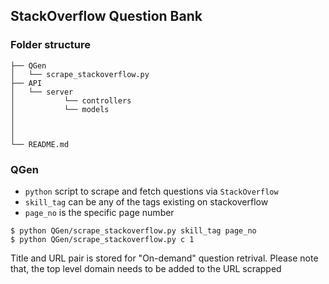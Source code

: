 ## StackOverflow Question Bank

### Folder structure

```
├── QGen
│   └── scrape_stackoverflow.py
├── API
│   └── server
│			└── controllers
│			└── models
│
│
│
└── README.md 
```

### QGen

* ```python``` script to scrape and fetch questions via ```StackOverflow``` 
* ```skill_tag``` can be any of the tags existing on stackoverflow
* ```page_no``` is the specific page number 

```
$ python QGen/scrape_stackoverflow.py skill_tag page_no
$ python QGen/scrape_stackoverflow.py c 1

```

Title and URL pair is stored for "On-demand" question retrival. Please note that, the top level domain needs to be added to the URL scrapped


